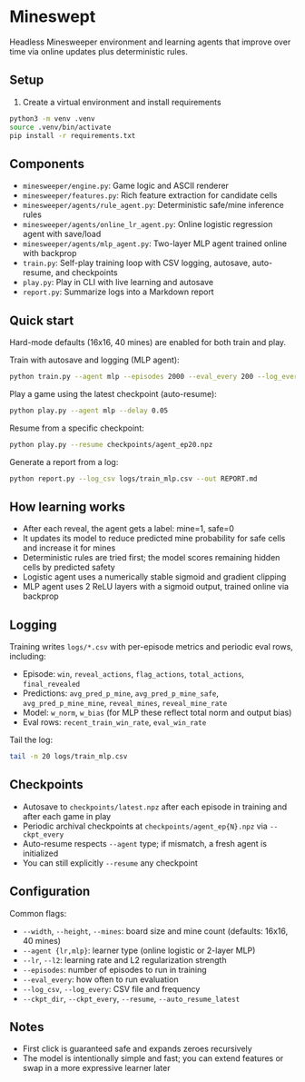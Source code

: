 
# Mineswept

Headless Minesweeper environment and learning agents that improve over time via online updates plus deterministic rules.

## Setup

1) Create a virtual environment and install requirements

```bash
python3 -m venv .venv
source .venv/bin/activate
pip install -r requirements.txt
```

## Components

- `minesweeper/engine.py`: Game logic and ASCII renderer
- `minesweeper/features.py`: Rich feature extraction for candidate cells
- `minesweeper/agents/rule_agent.py`: Deterministic safe/mine inference rules
- `minesweeper/agents/online_lr_agent.py`: Online logistic regression agent with save/load
- `minesweeper/agents/mlp_agent.py`: Two-layer MLP agent trained online with backprop
- `train.py`: Self-play training loop with CSV logging, autosave, auto-resume, and checkpoints
- `play.py`: Play in CLI with live learning and autosave
- `report.py`: Summarize logs into a Markdown report

## Quick start

Hard-mode defaults (16x16, 40 mines) are enabled for both train and play.

Train with autosave and logging (MLP agent):

```bash
python train.py --agent mlp --episodes 2000 --eval_every 200 --log_every 1 --log_csv logs/train_mlp.csv
```

Play a game using the latest checkpoint (auto-resume):

```bash
python play.py --agent mlp --delay 0.05
```

Resume from a specific checkpoint:

```bash
python play.py --resume checkpoints/agent_ep20.npz
```

Generate a report from a log:

```bash
python report.py --log_csv logs/train_mlp.csv --out REPORT.md
```

## How learning works

- After each reveal, the agent gets a label: mine=1, safe=0
- It updates its model to reduce predicted mine probability for safe cells and increase it for mines
- Deterministic rules are tried first; the model scores remaining hidden cells by predicted safety
- Logistic agent uses a numerically stable sigmoid and gradient clipping
- MLP agent uses 2 ReLU layers with a sigmoid output, trained online via backprop

## Logging

Training writes `logs/*.csv` with per-episode metrics and periodic eval rows, including:

- Episode: `win`, `reveal_actions`, `flag_actions`, `total_actions`, `final_revealed`
- Predictions: `avg_pred_p_mine`, `avg_pred_p_mine_safe`, `avg_pred_p_mine_mine`, `reveal_mines`, `reveal_mine_rate`
- Model: `w_norm`, `w_bias` (for MLP these reflect total norm and output bias)
- Eval rows: `recent_train_win_rate`, `eval_win_rate`

Tail the log:

```bash
tail -n 20 logs/train_mlp.csv
```

## Checkpoints

- Autosave to `checkpoints/latest.npz` after each episode in training and after each game in play
- Periodic archival checkpoints at `checkpoints/agent_ep{N}.npz` via `--ckpt_every`
- Auto-resume respects `--agent` type; if mismatch, a fresh agent is initialized
- You can still explicitly `--resume` any checkpoint

## Configuration

Common flags:

- `--width`, `--height`, `--mines`: board size and mine count (defaults: 16x16, 40 mines)
- `--agent {lr,mlp}`: learner type (online logistic or 2-layer MLP)
- `--lr`, `--l2`: learning rate and L2 regularization strength
- `--episodes`: number of episodes to run in training
- `--eval_every`: how often to run evaluation
- `--log_csv`, `--log_every`: CSV file and frequency
- `--ckpt_dir`, `--ckpt_every`, `--resume`, `--auto_resume_latest`

## Notes

- First click is guaranteed safe and expands zeroes recursively
- The model is intentionally simple and fast; you can extend features or swap in a more expressive learner later

